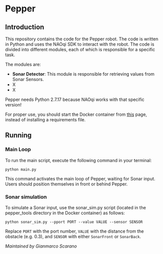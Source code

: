 # Pepper 

## Introduction
This repository contains the code for the Pepper robot. The code is written in Python and uses the NAOqi SDK to interact with the robot. The code is divided into different modules, each of which is responsible for a specific task.

The modules are:
- **Sonar Detector**: This module is responsible for retrieving values from Sonar Sensors.
- X
- X

Pepper needs Python 2.7.17 because NAOqi works with that specific version!

For proper use, you should start the Docker container from [this](https://bitbucket.org/iocchi/hri_software/src/master/docker/) page, instead of installing a requirements file.

## Running

### Main Loop
To run the main script, execute the following command in your terminal:

`python main.py`

This command activates the main loop of Pepper, waiting for Sonar input. Users should position themselves in front or behind Pepper.

### Sonar simulation
To simulate a Sonar input, use the sonar_sim.py script (located in the pepper_tools directory in the Docker container) as follows:

`python sonar_sim.py --pport PORT --value VALUE --sensor SENSOR`

Replace `PORT` with the port number, `VALUE` with the distance from the obstacle (e.g. 0.3), and `SENSOR` with either `SonarFront` or `SonarBack`.

<i> Maintained by Gianmarco Scarano </i>